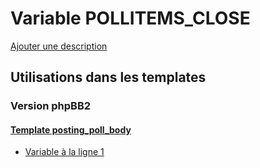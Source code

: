 # Variable POLLITEMS_CLOSE
[Ajouter une description](https://fa-tvars.appspot.com/var/POLLITEMS_CLOSE)

## Utilisations dans les templates

### Version phpBB2

#### [Template posting_poll_body](subsilver/posting_poll_body.md#readme)
* [Variable &agrave; la ligne 1](../subsilver/posting_poll_body.tpl#L1)